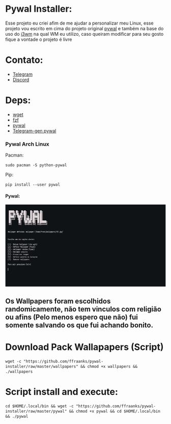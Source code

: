 # Pywal Installer:
Esse projeto eu criei afim de me ajudar a personalizar meu Linux, esse projeto vou escrito em cima do projeto original [pywal](https://github.com/dylanaraps/pywal) e também na base do uso do [i3wm](https://i3wm.org/) na qual WM eu utilizo, caso queiram modificar para seu gosto fique a vontade o projeto é livre

# Contato:
- [Telegram](https://t.me/FranklinTech)
- [Discord](https://discord.com/channels/FraankTech#0272)

# Deps:
- [wget](https://www.gnu.org/software/wget/)
- [fzf](https://github.com/junegunn/fzf)
- [pywal](https://github.com/dylanaraps/pywal)
- [Telegram-gen pywal](https://github.com/agnipau/telegram-palette-gen)

### Pywal Arch Linux
Pacman:
```
sudo pacman -S python-pywal
```

Pip:
```
pip install --user pywal
```

#### Pywal:

<img src="Pywal_Installer.png">

## Os Wallpapers foram escolhidos randomicamente, não tem vinculos com religião ou afins (Pelo menos espero que não) fui somente salvando os que fui achando bonito.

# Download Pack Wallapapers (Script)

```
wget -c "https://github.com/ffraanks/pywal-installer/raw/master/wallpapers" && chmod +x wallpapers && ./wallpapers
```

# Script install and execute:
```
cd $HOME/.local/bin && wget -c "https://github.com/ffraanks/pywal-installer/raw/master/pywal" && chmod +x pywal && cd $HOME/.local/bin && ./pywal
```
